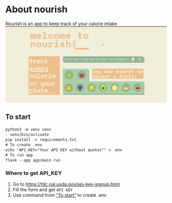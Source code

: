 # About nourish
Nourish is an app to keep track of your calorie intake
![welcome.gif](welcomeGif.gif)

## To start
```shell
python3 -m venv venv
. venv/bin/activate
pip install -r requirements.txt
# To create .env
echo "API_KEY="Your API KEY without quotes"" > .env
# To run app
flask --app app/main run
```
### Where to get API_KEY

1. Go to https://fdc.nal.usda.gov/api-key-signup.html 
2. Fill the form and get `API KEY`
3. Use command from ["To start"](#to-start) to create .env



